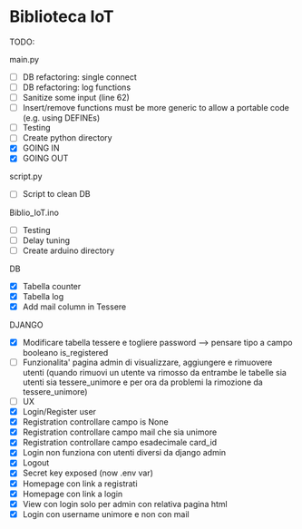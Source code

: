 # Biblioteca IoT


TODO:

main.py
- [ ] DB refactoring: single connect
- [ ] DB refactoring: log functions
- [ ] Sanitize some input (line 62)
- [ ] Insert/remove functions must be more generic to allow a portable code (e.g. using DEFINEs)
- [ ] Testing
- [ ] Create python directory
- [x] GOING IN
- [x] GOING OUT

script.py
- [ ] Script to clean DB 

Biblio_IoT.ino
- [ ] Testing
- [ ] Delay tuning
- [ ] Create arduino directory

DB
- [x] Tabella counter
- [x] Tabella log
- [x] Add mail column in Tessere

DJANGO
- [x] Modificare tabella tessere e togliere password --> pensare tipo a campo booleano is_registered
- [ ] Funzionalita' pagina admin di visualizzare, aggiungere e rimuovere utenti (quando rimuovi un utente va rimosso da entrambe le tabelle sia utenti sia tessere_unimore e per ora da problemi la rimozione da tessere_unimore)
- [ ] UX
- [x] Login/Register user
- [x] Registration controllare campo is None
- [x] Registration controllare campo mail che sia unimore
- [x] Registration controllare campo esadecimale card_id 
- [x] Login non funziona con utenti diversi da django admin
- [x] Logout
- [x] Secret key exposed (now .env var)
- [x] Homepage con link a registrati 
- [x] Homepage con link a login
- [x] View con login solo per admin con relativa pagina html
- [x] Login con username unimore e non con mail
